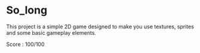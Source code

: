 # So_long
This project is a simple 2D game designed to make you use textures, sprites and some basic gameplay elements.

Score : 100/100
